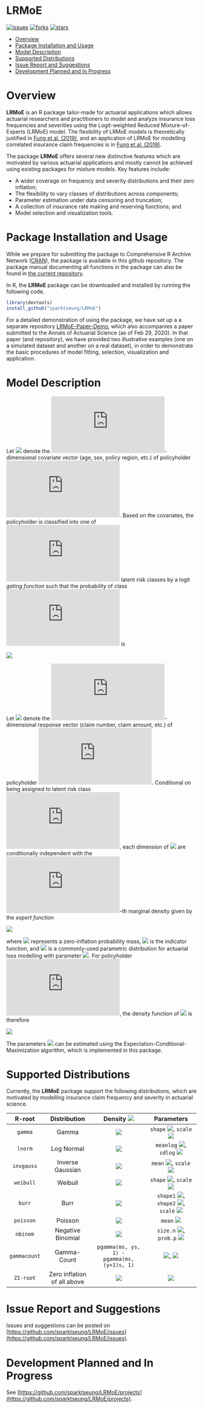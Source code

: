 # LRMoE

[![issues](https://img.shields.io/github/issues/sparktseung/LRMoE)](https://github.com/sparktseung/LRMoE/issues)
[![forks](https://img.shields.io/github/forks/sparktseung/LRMoE)](https://github.com/sparktseung/LRMoE/network/members)
[![stars](https://img.shields.io/github/stars/sparktseung/LRMoE)](https://github.com/sparktseung/LRMoE/stargazers)

- [Overview](#overview)
- [Package Installation and Usage](#package-installation-and-usage)
- [Model Description](#model-description)
- [Supported Distributions](#supported-distributions)
- [Issue Report and Suggestions](#issue-report-and-suggestions)
- [Development Planned and In Progress](#development-planned-and-in-progress)

# Overview 

**LRMoE** is an R package tailor-made for actuarial applications which allows actuarial researchers and practitioners to model and analyze insurance loss frequencies and severities using the Logit-weighted Reduced Mixture-of-Experts (LRMoE) model. The flexibility of LRMoE models is theoretically justified in [Fung et al. (2019)](https://www.sciencedirect.com/science/article/pii/S0167668719303956), and an application of LRMoE for modelling correlated insurance claim frequencies is in [Fung et al. (2019)](https://www.cambridge.org/core/journals/astin-bulletin-journal-of-the-iaa/article/class-of-mixture-of-experts-models-for-general-insurance-application-to-correlated-claim-frequencies/E9FCCAD03E68C3908008448B806BAF8E).

The package **LRMoE** offers several new distinctive features which are motivated by various actuarial applications and mostly cannot be achieved using existing packages for mixture models. Key features include:
* A wider coverage on frequency and severity distributions and their zero inflation;
* The flexibility to vary classes of distributions across components;
* Parameter estimation under data censoring and truncation;
* A collection of insurance rate making and reserving functions; and
* Model selection and visualization tools.

# Package Installation and Usage

While we prepare for submitting the package to Comprehensive R Archive Network ([CRAN](https://cran.r-project.org/)), the package is available in this github repository. The package manual documenting all functions in the package can also be found in [the current repository](https://github.com/sparktseung/LRMoE/blob/master/LRMoE_0.1.0.pdf). 

In R, the **LRMoE** package can be downloaded and installed by running the following code.

```R
library(devtools)
install_github("sparktseung/LRMoE")
```

For a detailed demonstration of using the package, we have set up a a separate repository [LRMoE-Paper-Demo](https://github.com/sparktseung/LRMoE-Paper-Demo), which also accompanies a paper submitted to the Annals of Actuarial Science (as of Feb 29, 2020). In that paper (and repository), we have provided two illustrative examples (one on a simulated dataset and another on a real dataset), in order to demonstrate the basic procedures of model fitting, selection, visualization and application.

# Model Description

Let ![](https://latex.codecogs.com/svg.latex?x_{i}) denote the ![](https://latex.codecogs.com/svg.latex?(P+1))-dimensional covariate vector (age, sex, policy region, etc.) of policyholder ![](https://latex.codecogs.com/svg.latex?i). Based on the covariates, the policyholder is classified into one of ![](https://latex.codecogs.com/svg.latex?g) latent risk classes by a logit *gating function* such that the probability of class ![](https://latex.codecogs.com/svg.latex?j) is

![](https://latex.codecogs.com/svg.latex?\pi_{j}(x_{i};&space;\alpha)&space;=&space;\frac{\exp(\alpha_j^T&space;x_i)}{\sum_{j^\prime&space;=&space;i}^{g}\exp(\alpha_{j^\prime}^T&space;x_i)}.)

Let ![](https://latex.codecogs.com/svg.latex?y_{i}) denote the ![](https://latex.codecogs.com/svg.latex?D)-dimensional response vector (claim number, claim amount, etc.) of policyholder ![](https://latex.codecogs.com/svg.latex?i). Conditional on being assigned to latent risk class ![](https://latex.codecogs.com/svg.latex?j), each dimension of ![](https://latex.codecogs.com/svg.latex?y_{i}) are conditionally independent with the ![](https://latex.codecogs.com/svg.latex?d)-th marginal density given by the *expert function*

![](https://latex.codecogs.com/svg.latex?g_{jd}&space;=&space;\delta_{jd}I_{\{y_{id}&space;=&space;0\}}&space;&plus;&space;(1-\delta_{jd})f_{jd}(y_{id};&space;\psi_{jd}))

where ![](https://latex.codecogs.com/svg.latex?\delta_{jd}) represents a zero-inflation probability mass, ![](https://latex.codecogs.com/svg.latex?I_{y_{jd}=0}) is the indicator function, and ![](https://latex.codecogs.com/svg.latex?f_{jd}) is a commonly-used parametric distribution for actuarial loss modelling with parameter ![](https://latex.codecogs.com/svg.latex?\psi_{jd}). For policyholder ![](https://latex.codecogs.com/svg.latex?i), the density function of ![](https://latex.codecogs.com/svg.latex?y_{i}) is therefore

![](https://latex.codecogs.com/svg.latex?f(y_{i};&space;x_{i},&space;\alpha,&space;\delta,&space;\Psi)&space;=&space;\sum_{j=1}^{g}&space;\pi_{j}(x_{i};&space;\alpha)\prod_{d=1}^{D}g_{jd}(y_{jd};&space;\delta_{jd},&space;\psi_{jd}).)

The parameters ![](https://latex.codecogs.com/svg.latex?(\alpha,&space;\delta,&space;\Psi)) can be estimated using the Expectation-Conditional-Maximization algorithm, which is implemented in this package.

# Supported Distributions

Currently, the **LRMoE** package support the following distributions, which are motivated by modelling insurance claim frequency and severity in actuarial science.

| R-root     	| Distribution                   	| Density ![](https://latex.codecogs.com/svg.latex?f_{jd}(y))	| Parameters 	|
|:----------:	|:------------------------------:	|:-------:	|:----------:	|
|    `gamma`   	|              Gamma             	|   ![](https://latex.codecogs.com/svg.latex?\frac{1}{\theta^{m}\Gamma(m)}y^{m-1}e^{-y/\theta})   	|     `shape` ![](https://latex.codecogs.com/svg.latex?m>0), `scale` ![](https://latex.codecogs.com/svg.latex?\theta>0)  	|
|    `lnorm`   	|           Log Normal           	| ![](https://latex.codecogs.com/svg.latex?\frac{1}{y\sigma\sqrt{2\pi}}\exp&space;\left[&space;-&space;\frac{1}{2}\left(&space;\frac{\log(y)-\mu}{\sigma}&space;\right&space;)^2&space;\right&space;])        	|  `meanlog` ![](https://latex.codecogs.com/svg.latex?\mu>0), `sdlog` ![](https://latex.codecogs.com/svg.latex?\sigma>0)            	|
|  `invgauss`  	|        Inverse Gaussian        	| ![](https://latex.codecogs.com/svg.latex?\sqrt{\frac{\lambda}{2\pi&space;y^3}}&space;\exp&space;\left[&space;-&space;\frac{\lambda}{2y}\left(&space;\frac{y-\mu}{\mu}&space;\right&space;)^2&space;\right&space;])        	|  `mean` ![](https://latex.codecogs.com/svg.latex?\mu>0), `scale` ![](https://latex.codecogs.com/svg.latex?\lambda>0)          	|
|   `weibull`  	|             Weibull            	| ![](https://latex.codecogs.com/svg.latex?\frac{k}{\lambda}&space;\left(\frac{y}{\lambda}&space;\right)^{k-1}&space;\exp&space;\left[&space;-\left(\frac{y}{\lambda}&space;\right&space;)^{k}&space;\right&space;])        	| `shape` ![](https://latex.codecogs.com/svg.latex?k>0), `scale` ![](https://latex.codecogs.com/svg.latex?\lambda>0)           	|
|    `burr`    	|              Burr              	| ![](https://latex.codecogs.com/svg.latex?\frac{ck}{\lambda}&space;\left(\frac{y}{\lambda}&space;\right)^{c-1}&space;\left[&space;1&space;&plus;\left(\frac{y}{\lambda}&space;\right&space;)^{c}&space;\right&space;]^{-k-1})        	| `shape1` ![](https://latex.codecogs.com/svg.latex?k>0), `shape2` ![](https://latex.codecogs.com/svg.latex?c>0), <br> `scale` ![](https://latex.codecogs.com/svg.latex?\lambda>0)           	|
|   `poisson`  	|             Poisson            	| ![](https://latex.codecogs.com/svg.latex?e^{-\lambda}\frac{\lambda^y}{y!})       	|  `mean` ![](https://latex.codecogs.com/svg.latex?\lambda>0)          	|
|   `nbinom`   	|        Negative Binomial       	| ![](https://latex.codecogs.com/svg.latex?\binom{y&plus;n-1}{n-1}p^n(1-p)^y)        	| `size.n` ![](https://latex.codecogs.com/svg.latex?n&space;\in&space;N^+), `prob.p` ![](https://latex.codecogs.com/svg.latex?0<p<1)           	|
| `gammacount` 	|           Gamma-Count          	| `pgamma(ms, ys, 1) -`  <br> `pgamma(ms, (y+1)s, 1)`       	| ![](https://latex.codecogs.com/svg.latex?m>0), ![](https://latex.codecogs.com/svg.latex?s>0)           	|
|     `ZI-root`	| Zero inflation<br>of all above 	| ![](https://latex.codecogs.com/svg.latex?g_{jd}&space;=&space;\delta_{jd}I_{\{y_{id}&space;=&space;0\}}&space;&plus;&space;(1-\delta_{jd})f_{jd}(y_{id};&space;\psi_{jd}))        	|  ![](https://latex.codecogs.com/svg.latex?0<\delta_{jd}<1)          	|

# Issue Report and Suggestions

Issues and suggestions can be posted on [https://github.com/sparktseung/LRMoE/issues](https://github.com/sparktseung/LRMoE/issues).

# Development Planned and In Progress

See [https://github.com/sparktseung/LRMoE/projects](https://github.com/sparktseung/LRMoE/projects).
